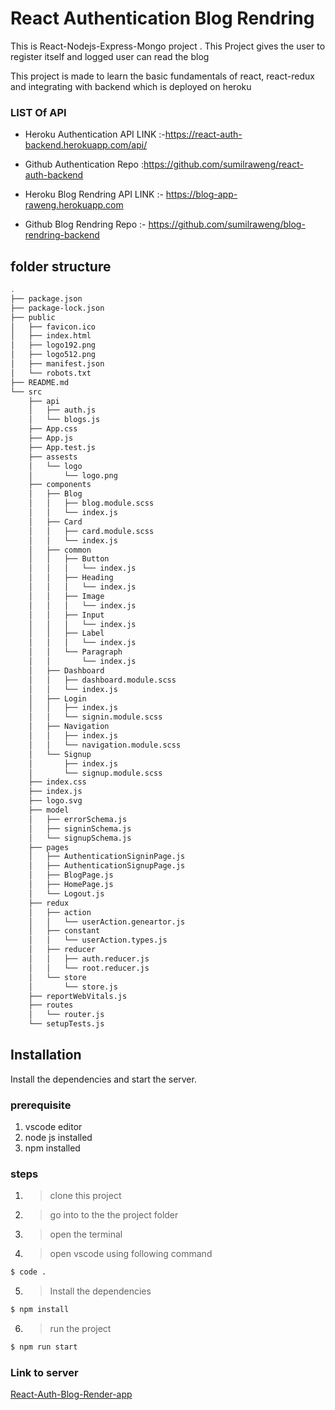 # React Authentication Blog Rendring

This is React-Nodejs-Express-Mongo project . This Project gives the user to
register itself and logged user can read the blog

This project is made to learn the basic fundamentals of react, react-redux and integrating with backend which is deployed on heroku

### LIST Of API

- Heroku Authentication API LINK :-https://react-auth-backend.herokuapp.com/api/

- Github Authentication Repo :https://github.com/sumilraweng/react-auth-backend
- Heroku Blog Rendring API LINK :- https://blog-app-raweng.herokuapp.com
- Github Blog Rendring Repo :- https://github.com/sumilraweng/blog-rendring-backend

## folder structure

```sh
.
├── package.json
├── package-lock.json
├── public
│   ├── favicon.ico
│   ├── index.html
│   ├── logo192.png
│   ├── logo512.png
│   ├── manifest.json
│   └── robots.txt
├── README.md
└── src
    ├── api
    │   ├── auth.js
    │   └── blogs.js
    ├── App.css
    ├── App.js
    ├── App.test.js
    ├── assests
    │   └── logo
    │       └── logo.png
    ├── components
    │   ├── Blog
    │   │   ├── blog.module.scss
    │   │   └── index.js
    │   ├── Card
    │   │   ├── card.module.scss
    │   │   └── index.js
    │   ├── common
    │   │   ├── Button
    │   │   │   └── index.js
    │   │   ├── Heading
    │   │   │   └── index.js
    │   │   ├── Image
    │   │   │   └── index.js
    │   │   ├── Input
    │   │   │   └── index.js
    │   │   ├── Label
    │   │   │   └── index.js
    │   │   └── Paragraph
    │   │       └── index.js
    │   ├── Dashboard
    │   │   ├── dashboard.module.scss
    │   │   └── index.js
    │   ├── Login
    │   │   ├── index.js
    │   │   └── signin.module.scss
    │   ├── Navigation
    │   │   ├── index.js
    │   │   └── navigation.module.scss
    │   └── Signup
    │       ├── index.js
    │       └── signup.module.scss
    ├── index.css
    ├── index.js
    ├── logo.svg
    ├── model
    │   ├── errorSchema.js
    │   ├── signinSchema.js
    │   └── signupSchema.js
    ├── pages
    │   ├── AuthenticationSigninPage.js
    │   ├── AuthenticationSignupPage.js
    │   ├── BlogPage.js
    │   ├── HomePage.js
    │   └── Logout.js
    ├── redux
    │   ├── action
    │   │   └── userAction.geneartor.js
    │   ├── constant
    │   │   └── userAction.types.js
    │   ├── reducer
    │   │   ├── auth.reducer.js
    │   │   └── root.reducer.js
    │   └── store
    │       └── store.js
    ├── reportWebVitals.js
    ├── routes
    │   └── router.js
    └── setupTests.js
```

## Installation

Install the dependencies and start the server.

### prerequisite

1. vscode editor
2. node js installed
3. npm installed

### steps

1. > clone this project
2. > go into to the the project folder
3. > open the terminal

4. > open vscode using following command

```sh
$ code .
```

5. > Install the dependencies

```sh
$ npm install

```

6. > run the project

```sh
$ npm run start
```

### Link to server

[React-Auth-Blog-Render-app](https://react-auth-blog.herokuapp.com/blogger/)

